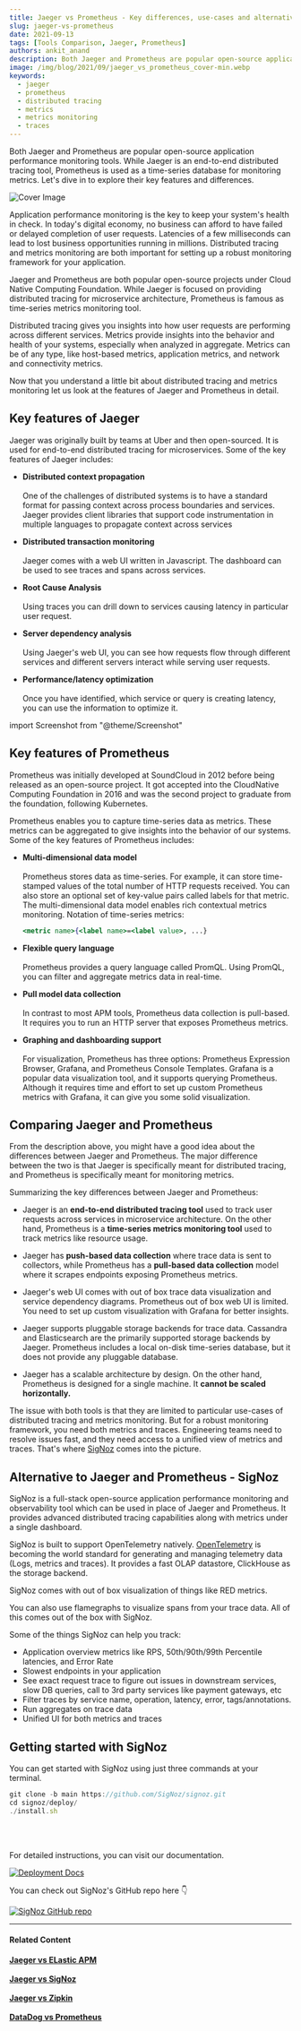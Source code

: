 ```yaml
---
title: Jaeger vs Prometheus - Key differences, use-cases and alternatives
slug: jaeger-vs-prometheus
date: 2021-09-13
tags: [Tools Comparison, Jaeger, Prometheus]
authors: ankit_anand
description: Both Jaeger and Prometheus are popular open-source application performance monitoring tools. While Jaeger is an end-to-end distributed tracing tool, Prometheus is used as a time-series database for monitoring metrics. Let's dive in to explore their key features and differences.
image: /img/blog/2021/09/jaeger_vs_prometheus_cover-min.webp
keywords:
  - jaeger
  - prometheus
  - distributed tracing
  - metrics
  - metrics monitoring
  - traces
---
```

<head>
  <link rel="canonical" href="https://signoz.io/blog/jaeger-vs-prometheus/"/>
</head>

Both Jaeger and Prometheus are popular open-source application performance monitoring tools. While Jaeger is an end-to-end distributed tracing tool, Prometheus is used as a time-series database for monitoring metrics. Let's dive in to explore their key features and differences.

<!--truncate-->

![Cover Image](/img/blog/2021/09/jaeger_vs_prometheus_cover-min.webp)


Application performance monitoring is the key to keep your system's health in check. In today's digital economy, no business can afford to have failed or delayed completion of user requests. Latencies of a few milliseconds can lead to lost business opportunities running in millions.
Distributed tracing and metrics monitoring are both important for setting up a robust monitoring framework for your application.

Jaeger and Prometheus are both popular open-source projects under Cloud Native Computing Foundation. While Jaeger is focused on providing distributed tracing for microservice architecture, Prometheus is famous as time-series metrics monitoring tool.

Distributed tracing gives you insights into how user requests are performing across different services. Metrics provide insights into the behavior and health of your systems, especially when analyzed in aggregate. Metrics can be of any type, like host-based metrics, application metrics, and network and connectivity metrics.

Now that you understand a little bit about distributed tracing and metrics monitoring let us look at the features of Jaeger and Prometheus in detail.

## Key features of Jaeger
Jaeger was originally built by teams at Uber and then open-sourced. It is used for end-to-end distributed tracing for microservices. Some of the key features of Jaeger includes:

- **Distributed context propagation**<br></br>
  One of the challenges of distributed systems is to have a standard format for passing context across process boundaries and services. Jaeger provides client libraries that support code instrumentation in multiple languages to propagate context across services

- **Distributed transaction monitoring**<br></br>
  Jaeger comes with a web UI written in Javascript. The dashboard can be used to see traces and spans across services.

- **Root Cause Analysis**<br></br>
  Using traces you can drill down to services causing latency in particular user request.

- **Server dependency analysis**<br></br>
  Using Jaeger's web UI, you can see how requests flow through different services and different servers interact while serving user requests.

- **Performance/latency optimization**<br></br>
  Once you have identified, which service or query is creating latency, you can use the information to optimize it.

import Screenshot from "@theme/Screenshot"

<Screenshot
    alt="Jaeger UI"
    height={500}
    src="/img/blog/2021/08/jaeger_ui-min.webp"
    title="Jaeger UI showing services and corresponding traces"
    width={700}
/>

## Key features of Prometheus
Prometheus was initially developed at SoundCloud in 2012 before being released as an open-source project. It got accepted into the CloudNative Computing Foundation in 2016 and was the second project to graduate from the foundation, following Kubernetes.

Prometheus enables you to capture time-series data as metrics. These metrics can be aggregated to give insights into the behavior of our systems. Some of the key features of Prometheus includes:

- **Multi-dimensional data model**<br></br>
  Prometheus stores data as time-series. For example, it can store time-stamped values of the total number of HTTP requests received. You can also store an optional set of key-value pairs called labels for that metric. The multi-dimensional data model enables rich contextual metrics monitoring.
  Notation of time-series metrics:

  ```jsx
  <metric name>{<label name>=<label value>, ...}
  ```

- **Flexible query language**<br></br>
  Prometheus provides a query language called PromQL. Using PromQL, you can filter and aggregate metrics data in real-time.

- **Pull model data collection**<br></br>
  In contrast to most APM tools, Prometheus data collection is pull-based. It requires you to run an HTTP server that exposes Prometheus metrics.

- **Graphing and dashboarding support**<br></br>
  For visualization, Prometheus has three options: Prometheus Expression Browser, Grafana, and Prometheus Console Templates. Grafana is a popular data visualization tool, and it supports querying Prometheus. Although it requires time and effort to set up custom Prometheus metrics with Grafana, it can give you some solid visualization.

<Screenshot
    alt="Prometheus metrics visualized with Grafana"
    height={500}
    src="/img/blog/2021/09/jaeger_vs_prometheus_grafana dashboard-min.webp"
    title="Prometheus metrics data visualization using Grafana"
    width={700}
/>

## Comparing Jaeger and Prometheus
From the description above, you might have a good idea about the differences between Jaeger and Prometheus. The major difference between the two is that Jaeger is specifically meant for distributed tracing, and Prometheus is specifically meant for monitoring metrics.

Summarizing the key differences between Jaeger and Prometheus:

- Jaeger is an **end-to-end distributed tracing tool** used  to track user requests across services in microservice architecture. On the other hand, Prometheus is a **time-series metrics monitoring tool** used to track metrics like resource usage.

- Jaeger has **push-based data collection** where trace data is sent to collectors, while Prometheus has a **pull-based data collection** model where it scrapes endpoints exposing Prometheus metrics.

- Jaeger's web UI comes with out of box trace data visualization and service dependency diagrams. Prometheus out of box web UI is limited. You need to set up custom visualization with Grafana for better insights.

- Jaeger supports pluggable storage backends for trace data. Cassandra and Elasticsearch are the primarily supported storage backends by Jaeger. Prometheus includes a local on-disk time-series database, but it does not provide any pluggable database.

- Jaeger has a scalable architecture by design. On the other hand, Prometheus is designed for a single machine. It **cannot be scaled horizontally.**

The issue with both tools is that they are limited to particular use-cases of distributed tracing and metrics monitoring. But for a robust monitoring framework, you need both metrics and traces. Engineering teams need to resolve issues fast, and they need access to a unified view of metrics and traces. That's where [SigNoz](https://signoz.io/) comes into the picture.

## Alternative to Jaeger and Prometheus - SigNoz
SigNoz is a full-stack open-source application performance monitoring and observability tool which can be used in place of Jaeger and Prometheus. It provides advanced distributed tracing capabilities along with metrics under a single dashboard.

SigNoz is built to support OpenTelemetry natively. [OpenTelemetry](https://opentelemetry.io/) is becoming the world standard for generating and managing telemetry data (Logs, metrics and traces). It provides a fast OLAP datastore, ClickHouse as the storage backend.

<Screenshot
    alt="Architecture of SigNoz with OpenTelemetry and ClickHouse"
    height={500}
    src="/img/blog/2021/09/SigNoz_architecture_clickhouse.webp"
    title="Architecture of SigNoz with ClickHouse as storage backend and OpenTelemetry for code instrumentatiion"
    width={700}
/>

SigNoz comes with out of box visualization of things like RED metrics.

<Screenshot
    alt="SigNoz UI showing the popular RED metrics"
    height={500}
    src="/img/blog/common/signoz_charts_application_metrics.webp"
    title="SigNoz UI showing application overview metrics like RPS, 50th/90th/99th Percentile latencies, and Error Rate"
    width={700}
/>

You can also use flamegraphs to visualize spans from your trace data. All of this comes out of the box with SigNoz.

<Screenshot
    alt="Flamegraphs used to visualize spans of distributed tracing in SigNoz UI"
    height={500}
    src="/img/blog/common/signoz_flamegraphs.webp"
    title="Flamegraphs showing exact duration taken by each spans - a concept of distributed tracing"
    width={700}
/>


Some of the things SigNoz can help you track:

- Application overview metrics like RPS, 50th/90th/99th Percentile latencies, and Error Rate
- Slowest endpoints in your application
- See exact request trace to figure out issues in downstream services, slow DB queries, call to 3rd party services like payment gateways, etc
- Filter traces by service name, operation, latency, error, tags/annotations.
- Run aggregates on trace data
- Unified UI for both metrics and traces

## Getting started with SigNoz

You can get started with SigNoz using just three commands at your terminal.

```jsx
git clone -b main https://github.com/SigNoz/signoz.git
cd signoz/deploy/
./install.sh
```
<br></br>

For detailed instructions, you can visit our documentation.

[![Deployment Docs](/img/blog/common/deploy_docker_documentation.webp)](https://signoz.io/docs/install/)

You can check out SigNoz's GitHub repo here 👇

[![SigNoz GitHub repo](/img/blog/common/signoz_github.webp)](https://github.com/SigNoz/signoz)

___

#### **Related Content**

**[Jaeger vs ELastic APM](https://signoz.io/blog/jaeger-vs-elastic-apm/)**<br></br>
**[Jaeger vs SigNoz](https://signoz.io/blog/jaeger-vs-signoz/)**<br></br>
**[Jaeger vs Zipkin](https://signoz.io/blog/jaeger-vs-zipkin/)**<br></br>
**[DataDog vs Prometheus](https://signoz.io/blog/datadog-vs-prometheus/)**<br></br>





